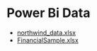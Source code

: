 # Power Bi Data

- [northwind_data.xlsx](./northwind_data.xlsx)
- [FinancialSample.xlsx](FinancialSample.xlsx)